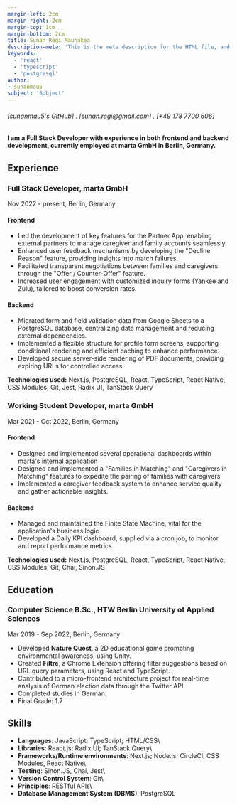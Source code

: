 ```yaml
---
margin-left: 2cm
margin-right: 2cm
margin-top: 1cm
margin-bottom: 2cm
title: Sunan Regi Maunakea
description-meta: 'This is the meta description for the HTML file, and one day the PDF file, for better SEO?'
keywords:
  - 'react'
  - 'typescript'
  - 'postgresql'
author:
- sunanmau5
subject: 'Subject'
---
```

###### [[sunanmau5's GitHub](https://github.com/sunanmau5)] . [sunan.regi@gmail.com] . [+49 178 7700 606]

#### I am a Full Stack Developer with experience in both frontend and backend development, currently employed at marta GmbH in Berlin, Germany.

## Experience

### Full Stack Developer, marta GmbH

Nov 2022 - present, Berlin, Germany

#### Frontend
- Led the development of key features for the Partner App, enabling external partners to manage caregiver and family accounts seamlessly.
- Enhanced user feedback mechanisms by developing the "Decline Reason" feature, providing insights into match failures.
- Facilitated transparent negotiations between families and caregivers through the "Offer / Counter-Offer" feature.
- Increased user engagement with customized inquiry forms (Yankee and Zulu), tailored to boost conversion rates.

#### Backend
- Migrated form and field validation data from Google Sheets to a PostgreSQL database, centralizing data management and reducing external dependencies.
- Implemented a flexible structure for profile form screens, supporting conditional rendering and efficient caching to enhance performance.
- Developed secure server-side rendering of PDF documents, providing expiring URLs for controlled access.

**Technologies used:** Next.js, PostgreSQL, React, TypeScript, React Native, CSS Modules, Git, Jest, Radix UI, TanStack Query

### Working Student Developer, marta GmbH

Mar 2021 - Oct 2022, Berlin, Germany

#### Frontend
- Designed and implemented several operational dashboards within marta's internal application
- Designed and implemented a "Families in Matching" and "Caregivers in Matching" features to expedite the pairing of families with caregivers
- Implemented a caregiver feedback system to enhance service quality and gather actionable insights.

#### Backend
- Managed and maintained the Finite State Machine, vital for the application's business logic
- Developed a Daily KPI dashboard, supplied via a cron job, to monitor and report performance metrics.

**Technologies used:** Next.js, PostgreSQL, React, TypeScript, React Native, CSS Modules, Git, Chai, Sinon.JS

## Education

### Computer Science B.Sc., HTW Berlin University of Applied Sciences

Mar 2019 - Sep 2022, Berlin, Germany

- Developed **Nature Quest**, a 2D educational game promoting environmental awareness, using Unity.
- Created **Filtre**, a Chrome Extension offering filter suggestions based on URL query parameters, using React and TypeScript.
- Contributed to a micro-frontend architecture project for real-time analysis of German election data through the Twitter API.
- Completed studies in German.
- Final Grade: 1.7

## Skills
- **Languages**: JavaScript; TypeScript; HTML/CSS\
- **Libraries**: React.js; Radix UI; TanStack Query\
- **Frameworks/Runtime environments**: Next.js; Node.js; CircleCI, CSS Modules, React Native\
- **Testing**: Sinon.JS, Chai, Jest\
- **Version Control System**: Git\
- **Principles**: RESTful APIs\
- **Database Management System (DBMS)**: PostgreSQL